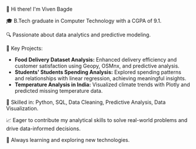 <!--
**vivenbagde82/vivenbagde82** is a ✨ _special_ ✨ repository because its `README.md` (this file) appears on your GitHub profile.

Here are some ideas to get you started:

- 🔭 I’m currently working on ...
- 🌱 I’m currently learning ...
- 👯 I’m looking to collaborate on ...
- 🤔 I’m looking for help with ...
- 💬 Ask me about ...
- 📫 How to reach me: ...
- 😄 Pronouns: ...
- ⚡ Fun fact: ...
-->

<!DOCTYPE html>
<html lang="en">
<head>
    <meta charset="UTF-8">
    <meta name="viewport" content="width=device-width, initial-scale=1.0">
</head>
<body>
    <p>👋 Hi there! I'm Viven Bagde </p>
    <p>🎓 B.Tech graduate in Computer Technology with a CGPA of 9.1.</p>
    <p>🔍 Passionate about data analytics and predictive modeling.</p>
    <p>💼 Key Projects:</p>
    <ul>
        <li><strong>Food Delivery Dataset Analysis:</strong> Enhanced delivery efficiency and customer satisfaction using Geopy, OSMnx, and predictive analysis.</li>
        <li><strong>Students' Students Spending Analysis:</strong> Explored spending patterns and relationships with linear regression, achieving meaningful insights.</li>
        <li><strong>Temperature Analysis in India:</strong> Visualized climate trends with Plotly and predicted missing temperature data.</li>
    </ul>
    <p>🔧 Skilled in: Python, SQL, Data Cleaning, Predictive Analysis, Data Visualization.</p>
    <p>📈 Eager to contribute my analytical skills to solve real-world problems and drive data-informed decisions.</p>
    <p>🌱 Always learning and exploring new technologies.</p>
</body>
</html>
